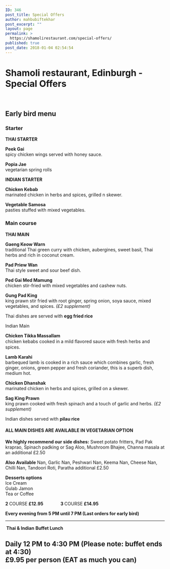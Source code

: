 ```yaml
---
ID: 346
post_title: Special Offers
author: mahbubiftekhar
post_excerpt: ""
layout: page
permalink: >
  https://shamolirestaurant.com/special-offers/
published: true
post_date: 2018-01-04 02:54:54
---
```


<h1>Shamoli restaurant, Edinburgh - Special Offers </h1>
 
<h2>Early bird menu </h2>
<h3>Starter</h3>
<p><strong>THAI STARTER</strong></p>
<p><strong>Peek Gai<br /></strong>spicy chicken wings served with honey sauce.</p>
<p><strong>Popia</strong><strong> Jae<br /></strong>vegetarian spring rolls</p>
<p><strong>INDIAN STARTER</strong></p>
<p><strong>Chicken Kebab<br /></strong>marinated chicken in herbs and spices, grilled n skewer.</p>
<p><strong>Vegetable Samosa<br /></strong>pasties stuffed with mixed vegetables.</p>
<h3>Main course</h3>
<p><strong>THAI MAIN</strong></p>
<p><strong>Gaeng Keow Warn<br /></strong>traditional Thai green curry with chicken, aubergines, sweet basil, Thai herbs and rich in coconut cream.</p>
<p><strong>Pad Priew Wan<br /></strong>Thai style sweet and sour beef dish.</p>
<p><strong>Ped Gai Med </strong><strong>Mamung</strong><strong><br /></strong>chicken stir-fried with mixed vegetables and cashew nuts.</p>
<p><strong>Gung</strong><strong> Pad King<br /></strong>king prawn stir fried with root ginger, spring onion, soya sauce, mixed vegetables, and spices. <em>(£2 supplement)<br /></em></p>
<p>Thai dishes are served with <strong>egg fried rice</strong> </p>
<p>Indian Main </p>
<p><strong>Chicken Tikka Massallam<br /></strong>chicken kebabs cooked in a mild ﬂavored sauce with fresh herbs and spices.</p>
<p><strong>Lamb Karahi<br /></strong>barbequed lamb is cooked in a rich sauce which combines garlic, fresh ginger, onions, green pepper and fresh coriander, this is a superb dish, medium hot.</p>
<p><strong>Chicken </strong><strong>Dhanshak</strong><strong><br /></strong>marinated chicken in herbs and spices, grilled on a skewer.</p>
<p><strong>Sag</strong><strong> King Prawn<br /></strong>king prawn cooked with fresh spinach and a touch of garlic and herbs. <em>(£2 supplement)</em></p>
<p>Indian dishes served with <strong>pilau rice</strong> </p>
<h4><strong>ALL MAIN DISHES ARE AVAILABLE IN VEGETARIAN OPTION</strong></h4>
<p><strong>We highly recommend our side dishes:</strong> Sweet potato fritters, Pad Pak kraprao, Spinach padking or Sag Aloo, Mushroom Bhajee, Channa masala at an additional £2.50</p>
<p><strong>Also Available</strong> Nan, Garlic Nan, Peshwari Nan, Keema Nan, Cheese Nan, Chilli Nan, Tandoori Roti, Paratha additional £2.50</p>
<p><strong>Desserts options</strong><br />Ice Cream<br />Gulab Jamon<br />Tea or Coffee </p>
<p><strong>2 </strong>COURSE <strong>£12.95 </strong>             <strong>3 </strong>COURSE <strong>£14.95</strong></p>
<p><strong>Every evening from 5 PM until 7 PM (Last orders for early bird) </strong></p>
<hr />
<strong> Thai &amp; Indian</strong>
<strong>Buffet Lunch</strong>
<h2>Daily 12 PM to 4:30 PM (Please note: buffet ends at 4:30)<br />£9.95 per person (EAT as much you can)</h2>